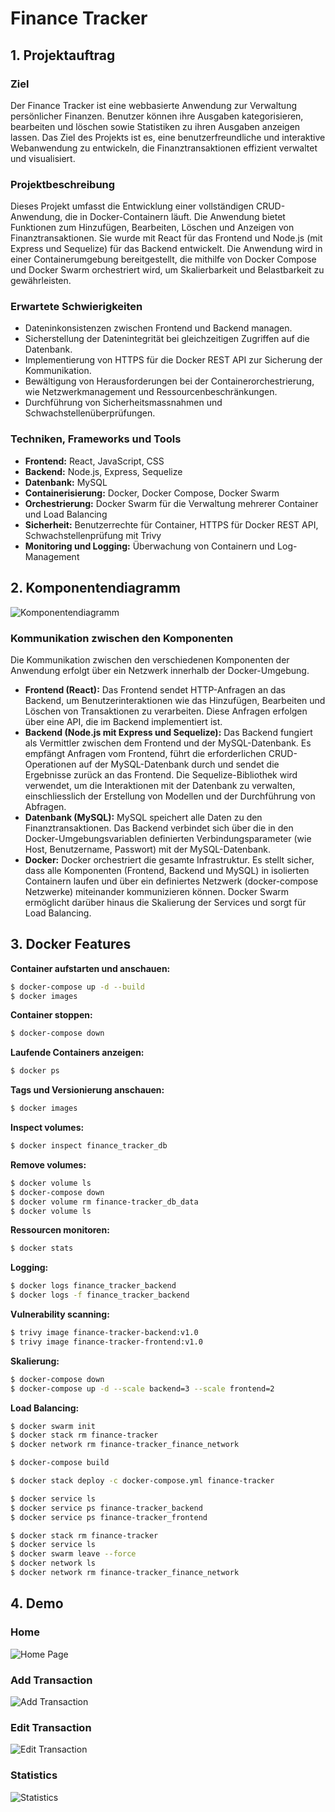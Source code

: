 # Finance Tracker

## 1. Projektauftrag

### Ziel

Der Finance Tracker ist eine webbasierte Anwendung zur Verwaltung persönlicher Finanzen. Benutzer können ihre Ausgaben kategorisieren, bearbeiten und löschen sowie Statistiken zu ihren Ausgaben anzeigen lassen. Das Ziel des Projekts ist es, eine benutzerfreundliche und interaktive Webanwendung zu entwickeln, die Finanztransaktionen effizient verwaltet und visualisiert.

### Projektbeschreibung

Dieses Projekt umfasst die Entwicklung einer vollständigen CRUD-Anwendung, die in Docker-Containern läuft. Die Anwendung bietet Funktionen zum Hinzufügen, Bearbeiten, Löschen und Anzeigen von Finanztransaktionen. Sie wurde mit React für das Frontend und Node.js (mit Express und Sequelize) für das Backend entwickelt. Die Anwendung wird in einer Containerumgebung bereitgestellt, die mithilfe von Docker Compose und Docker Swarm orchestriert wird, um Skalierbarkeit und Belastbarkeit zu gewährleisten.

### Erwartete Schwierigkeiten

- Dateninkonsistenzen zwischen Frontend und Backend managen.
- Sicherstellung der Datenintegrität bei gleichzeitigen Zugriffen auf die Datenbank.
- Implementierung von HTTPS für die Docker REST API zur Sicherung der Kommunikation.
- Bewältigung von Herausforderungen bei der Containerorchestrierung, wie Netzwerkmanagement und Ressourcenbeschränkungen.
- Durchführung von Sicherheitsmassnahmen und Schwachstellenüberprüfungen.

### Techniken, Frameworks und Tools

- **Frontend:** React, JavaScript, CSS
- **Backend:** Node.js, Express, Sequelize
- **Datenbank:** MySQL
- **Containerisierung:** Docker, Docker Compose, Docker Swarm
- **Orchestrierung:** Docker Swarm für die Verwaltung mehrerer Container und Load Balancing
- **Sicherheit:** Benutzerrechte für Container, HTTPS für Docker REST API, Schwachstellenprüfung mit Trivy
- **Monitoring und Logging:** Überwachung von Containern und Log-Management

## 2. Komponentendiagramm

![Komponentendiagramm](frontend-ft/public/assets/component_diagram.png)

### Kommunikation zwischen den Komponenten

Die Kommunikation zwischen den verschiedenen Komponenten der Anwendung erfolgt über ein Netzwerk innerhalb der Docker-Umgebung.

- **Frontend (React):** Das Frontend sendet HTTP-Anfragen an das Backend, um Benutzerinteraktionen wie das Hinzufügen, Bearbeiten und Löschen von Transaktionen zu verarbeiten. Diese Anfragen erfolgen über eine API, die im Backend implementiert ist.
- **Backend (Node.js mit Express und Sequelize):** Das Backend fungiert als Vermittler zwischen dem Frontend und der MySQL-Datenbank. Es empfängt Anfragen vom Frontend, führt die erforderlichen CRUD-Operationen auf der MySQL-Datenbank durch und sendet die Ergebnisse zurück an das Frontend. Die Sequelize-Bibliothek wird verwendet, um die Interaktionen mit der Datenbank zu verwalten, einschliesslich der Erstellung von Modellen und der Durchführung von Abfragen.
- **Datenbank (MySQL):** MySQL speichert alle Daten zu den Finanztransaktionen. Das Backend verbindet sich über die in den Docker-Umgebungsvariablen definierten Verbindungsparameter (wie Host, Benutzername, Passwort) mit der MySQL-Datenbank.
- **Docker:** Docker orchestriert die gesamte Infrastruktur. Es stellt sicher, dass alle Komponenten (Frontend, Backend und MySQL) in isolierten Containern laufen und über ein definiertes Netzwerk (docker-compose Netzwerke) miteinander kommunizieren können. Docker Swarm ermöglicht darüber hinaus die Skalierung der Services und sorgt für Load Balancing.

## 3. Docker Features

**Container aufstarten und anschauen:**

```bash
$ docker-compose up -d --build
$ docker images
```

**Container stoppen:**

```bash
$ docker-compose down
```

**Laufende Containers anzeigen:**

```bash
$ docker ps
```

**Tags und Versionierung anschauen:**

```bash
$ docker images
```

**Inspect volumes:**

```bash
$ docker inspect finance_tracker_db
```

**Remove volumes:**

```bash
$ docker volume ls
$ docker-compose down
$ docker volume rm finance-tracker_db_data
$ docker volume ls
```

**Ressourcen monitoren:**

```bash
$ docker stats
```

**Logging:**

```bash
$ docker logs finance_tracker_backend
$ docker logs -f finance_tracker_backend
```

**Vulnerability scanning:**

```bash
$ trivy image finance-tracker-backend:v1.0
$ trivy image finance-tracker-frontend:v1.0
```

**Skalierung:**

```bash
$ docker-compose down
$ docker-compose up -d --scale backend=3 --scale frontend=2
```

**Load Balancing:**

```bash
$ docker swarm init
$ docker stack rm finance-tracker
$ docker network rm finance-tracker_finance_network

$ docker-compose build

$ docker stack deploy -c docker-compose.yml finance-tracker

$ docker service ls
$ docker service ps finance-tracker_backend
$ docker service ps finance-tracker_frontend

$ docker stack rm finance-tracker
$ docker service ls
$ docker swarm leave --force
$ docker network ls
$ docker network rm finance-tracker_finance_network
```

## 4. Demo

### Home

![Home Page](frontend-ft/public/assets/product/home.png)

### Add Transaction

![Add Transaction](frontend-ft/public/assets/product/add.png)

### Edit Transaction

![Edit Transaction](frontend-ft/public/assets/product/edit.png)

### Statistics

![Statistics](frontend-ft/public/assets/product/statistics.png)
